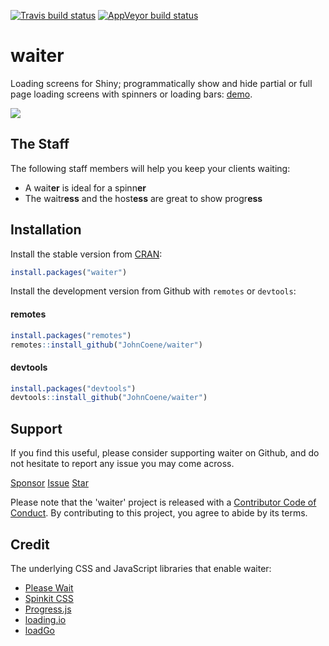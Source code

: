 [![Travis build status](https://travis-ci.org/JohnCoene/waiter.svg?branch=master)](https://travis-ci.org/JohnCoene/waiter)
[![AppVeyor build status](https://ci.appveyor.com/api/projects/status/github/JohnCoene/waiter?branch=master&svg=true)](https://ci.appveyor.com/project/JohnCoene/waiter)

# waiter

Loading screens for Shiny; programmatically show and hide partial or full page loading screens with spinners or loading bars: [demo](https://shiny.john-coene.com/waiter).

![](_assets/img/waiter-home.gif)

## The Staff

The following staff members will help you keep your clients waiting:

* A wait<strong>er</strong> is ideal for a spinn<strong>er</strong>
* The waitr<strong>ess</strong> and the host<strong>ess</strong> are great to show progr<strong>ess</strong>

## Installation

Install the stable version from [CRAN](https://CRAN.R-project.org/package=waiter):

```r
install.packages("waiter")
```

Install the development version from Github with `remotes` or `devtools`: 

<!-- tabs:start -->

#### **remotes**

``` r
install.packages("remotes")
remotes::install_github("JohnCoene/waiter")
```

#### **devtools**

``` r
install.packages("devtools")
devtools::install_github("JohnCoene/waiter")
```

<!-- tabs:end -->

## Support

If you find this useful, please consider supporting waiter on Github, and do not hesitate to report any issue you may come across. 

<!-- Place this tag in your head or just before your close body tag. -->
<script async defer src="https://buttons.github.io/buttons.js"></script>

<a class="github-button" href="https://github.com/sponsors/JohnCoene" data-icon="octicon-heart" aria-label="Sponsor @JohnCoene on GitHub">Sponsor</a> <a class="github-button" href="https://github.com/JohnCoene/waiter/issues" data-icon="octicon-issue-opened" aria-label="Issue JohnCoene/waiter on GitHub">Issue</a> <a class="github-button" href="https://github.com/JohnCoene/waiter" data-icon="octicon-star" data-show-count="true" aria-label="Star JohnCoene/waiter on GitHub">Star</a>

Please note that the 'waiter' project is released with a [Contributor Code of Conduct](https://github.com/JohnCoene/waiter/blob/master/CODE_OF_CONDUCT.md). By contributing to this project, you agree to abide by its terms.

## Credit

The underlying CSS and JavaScript libraries that enable waiter:

- [Please Wait](https://github.com/Pathgather/please-wait)
- [Spinkit CSS](https://tobiasahlin.com/spinkit/)
- [Progress.js](https://usablica.github.io/progress.js/)
- [loading.io](https://loading.io/progress/)
- [loadGo](http://franverona.com/loadgo/)

